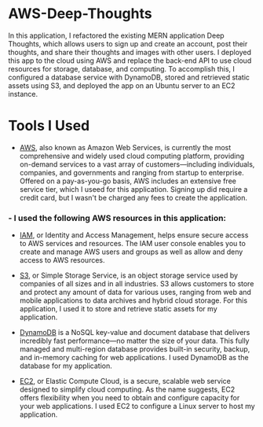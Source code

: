 # AWS-Deep-Thoughts
In this application, I refactored the existing MERN application Deep Thoughts, which allows users to sign up and create an account, post their thoughts, and share their thoughts and images with other users. I deployed this app to the cloud using AWS and replace the back-end API to use cloud resources for storage, database, and computing. To accomplish this, I configured a database service with DynamoDB, stored and retrieved static assets using S3, and deployed the app on an Ubuntu server to an EC2 instance.

# Tools I Used

- [AWS](https://aws.amazon.com/), also known as Amazon Web Services, is currently the most comprehensive and widely used cloud computing platform, providing on-demand services to a vast array of customers—including individuals, companies, and governments and ranging from startup to enterprise. Offered on a pay-as-you-go basis, AWS includes an extensive free service tier, which I useed for this application. Signing up did require a credit card, but I wasn't be charged any fees to create the application.

### - I used the following AWS resources in this application:
  - [IAM](https://aws.amazon.com/iam/), or Identity and Access Management, helps ensure secure access to AWS services and resources. The IAM user console enables you to create and manage AWS users and groups as well as allow and deny access to AWS resources.

  - [S3](https://aws.amazon.com/s3/), or Simple Storage Service, is an object storage service used by companies of all sizes and in all industries. S3 allows customers to store and protect any amount of data for various uses, ranging from web and mobile applications to data archives and hybrid cloud storage. For this application, I used it to store and retrieve static assets for my application.

  - [DynamoDB](https://aws.amazon.com/dynamodb/) is a NoSQL key-value and document database that delivers incredibly fast performance—no matter the size of your data. This fully managed and multi-region database provides built-in security, backup, and in-memory caching for web applications. I used DynamoDB as the database for my application.

  - [EC2](https://aws.amazon.com/ec2/), or Elastic Compute Cloud, is a secure, scalable web service designed to simplify cloud computing. As the name suggests, EC2 offers flexibility when you need to obtain and configure capacity for your web applications. I used EC2 to configure a Linux server to host my application.
